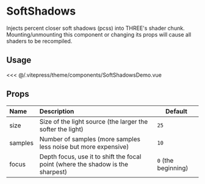 # SoftShadows

<DocsDemo>
    <SoftShadowsDemo />
</DocsDemo>

Injects percent closer soft shadows (pcss) into THREE's shader chunk. Mounting/unmounting this component or changing its props will cause all shaders to be recompiled.

## Usage

<<< @/.vitepress/theme/components/SoftShadowsDemo.vue

## Props

| Name | Description | Default |
| :--- | :--- | ------- |
| size | Size of the light source (the larger the softer the light) | `25` |
| samples | Number of samples (more samples less noise but more expensive) | `10` |
| focus | Depth focus, use it to shift the focal point (where the shadow is the sharpest) | `0` (the beginning) |
